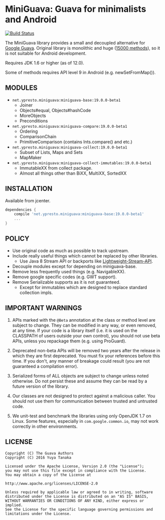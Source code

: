 MiniGuava: Guava for minimalists and Android
============================================

[![Build Status](https://travis-ci.org/ypresto/miniguava.svg?branch=master)](https://travis-ci.org/ypresto/miniguava)

The MiniGuava library provides a small and decoupled alternative for
[Google Guava](https://github.com/google/guava).
Original library is monolithic
and huge ([15000 methods](http://www.methodscount.com/?lib=com.google.guava%3Aguava%3A19.0)),
so it is not suitable for Android development.

Requires JDK 1.6 or higher (as of 12.0).

Some of methods requires API level 9 in Android (e.g. newSetFromMap()).

MODULES
-------

- `net.ypresto.miniguava:miniguava-base:19.0.0-beta1`
  - Joiner
  - Objects#equal, Objects#hashCode
  - MoreObjects
  - Preconditions
- `net.ypresto.miniguava:miniguava-compare:19.0.0-beta1`
  - Ordering
  - ComparisonChain
  - PrimitiveComparison (contains Ints.compare() and etc.)
- `net.ypresto.miniguava:miniguava-collect:19.0.0-beta1`
  - Subset of Lists, Maps and Sets
  - MapMaker
- `net.ypresto.miniguava:miniguava-collect-immutables:19.0.0-beta1`
  - ImmutableXX from collect package.
  - Almost all things other than BiXX, MultiXX, SortedXX

INSTALLATION
------------

Available from jcenter.

```groovy
dependencies {
    compile 'net.ypresto.miniguava:miniguava-base:19.0.0-beta1'
    ...
}
```

POLICY
------

- Use original code as much as possible to track upstream.
- Include really useful things which cannot be replaced by other libraries.
  - Use Java 8 Stream API or backports like [Lightweight-Stream-API](https://github.com/aNNiMON/Lightweight-Stream-API).
- Decouple modules except for depending on miniguava-base.
- Remove less frequently used things (e.g. NavigableXX).
- Remove google specific codes (e.g. GWT support).
- Remove Serializable supports as it is not guaranteed.
  - Except for immutables which are designed to replace standard collection impls.

IMPORTANT WARNINGS
------------------

1. APIs marked with the `@Beta` annotation at the class or method level
are subject to change. They can be modified in any way, or even
removed, at any time. If your code is a library itself (i.e. it is
used on the CLASSPATH of users outside your own control), you should
not use beta APIs, unless you repackage them (e.g. using ProGuard).

2. Deprecated non-beta APIs will be removed two years after the
release in which they are first deprecated. You must fix your
references before this time. If you don't, any manner of breakage
could result (you are not guaranteed a compilation error).

3. Serialized forms of ALL objects are subject to change unless noted
otherwise. Do not persist these and assume they can be read by a
future version of the library.

4. Our classes are not designed to protect against a malicious caller.
You should not use them for communication between trusted and
untrusted code.

5. We unit-test and benchmark the libraries using only OpenJDK 1.7 on
Linux. Some features, especially in `com.google.common.io`, may not work
correctly in other environments.

LICENSE
-------

```
Copyright (C) The Guava Authors
Copyright (C) 2016 Yuya Tanaka

Licensed under the Apache License, Version 2.0 (the "License");
you may not use this file except in compliance with the License.
You may obtain a copy of the License at

http://www.apache.org/licenses/LICENSE-2.0

Unless required by applicable law or agreed to in writing, software
distributed under the License is distributed on an "AS IS" BASIS,
WITHOUT WARRANTIES OR CONDITIONS OF ANY KIND, either express or implied.
See the License for the specific language governing permissions and
limitations under the License.
```
